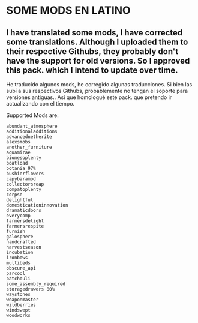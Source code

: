 # SOME MODS EN LATINO

I have translated some mods, I have corrected some translations.
Although I uploaded them to their respective Githubs, they probably don't have the support for old versions.
So I approved this pack. which I intend to update over time.
----------------------------------------------------------------------------------------

He traducido algunos mods, he corregido algunas traducciones.
Si bien las subí a sus respectivos Githubs, probablemente no tengan el soporte para versiones antiguas..
Así que homologué este pack. que pretendo ir actualizando con el tiempo.



Supported Mods are:

```
abundant_atmosphere
additionaladditions
advancednetherite
alexsmobs
another_furniture
aquamirae
biomesoplenty
boatload
botania 97%
bushierflowers
capybaramod
collectorsreap
compatoplenty
corpse
delightful
domesticationinnovation
dramaticdoors
everycomp
farmersdelight
farmersrespite
furnish
galosphere
handcrafted
harvestseason
incubation
ironbows
multibeds
obscure_api
parcool
patchouli
some_assembly_required
storagedrawers 80%
waystones
weaponmaster
wildberries
windswept
woodworks
```
